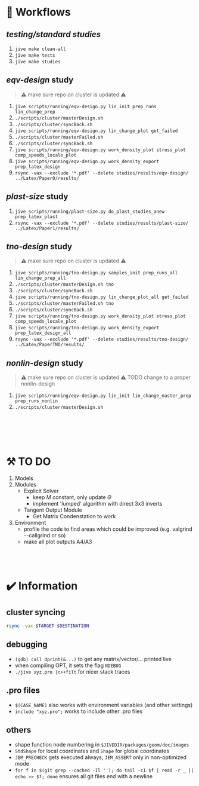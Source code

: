 # :arrows_counterclockwise: Workflows
## *testing/standard studies*
1. `jive make clean-all`
1. `jive make tests`
1. `jive make studies`
## *eqv-design* study
> :warning: make sure repo on cluster is updated :warning:
1. `jive scripts/running/eqv-design.py lin_init prep_runs lin_change_prep`
1. `./scripts/cluster/masterDesign.sh`
1. `./scripts/cluster/syncBack.sh`
1. `jive scripts/running/eqv-design.py lin_change_plot get_failed`
1. `./scripts/cluster/masterFailed.sh`
1. `./scripts/cluster/syncBack.sh`
1. `jive scripts/running/eqv-design.py work_density_plot stress_plot comp_speeds_locale_plot`
1. `jive scripts/running/eqv-design.py work_density_export prep_latex_design`
1. `rsync -vax --exclude '*.pdf' --delete studies/results/eqv-design/ ../Latex/Paper0/results/`
## *plast-size* study
1. `jive scripts/running/plast-size.py do_plast_studies_anew prep_latex_plast`
1. `rsync -vax --exclude '*.pdf' --delete studies/results/plast-size/ ../Latex/Paper1/results/`
## *tno-design* study
> :warning: make sure repo on cluster is updated :warning:
1. `jive scripts/running/tno-design.py samples_init prep_runs_all lin_change_prep_all`
1. `./scripts/cluster/masterDesign.sh tno`
1. `./scripts/cluster/syncBack.sh`
1. `jive scripts/running/tno-design.py lin_change_plot_all get_failed`
1. `./scripts/cluster/masterFailed.sh tno`
1. `./scripts/cluster/syncBack.sh`
1. `jive scripts/running/tno-design.py work_density_plot stress_plot comp_speeds_locale_plot`
1. `jive scripts/running/tno-design.py work_density_export prep_latex_design_all`
1. `rsync -vax --exclude '*.pdf' --delete studies/results/tno-design/ ../Latex/PaperTNO/results/` 
## *nonlin-design* study
> :warning: make sure repo on cluster is updated :warning:
TODO change to a proper nonlin-design
1. `jive scripts/running/eqv-design.py lin_init lin_change_master_prep prep_runs_nonlin`
1. `./scripts/cluster/masterDesign.sh`
<!-- 1. `./scripts/cluster/syncBack.sh` -->
<!-- 1. `jive scripts/running/eqv-design.py lin_change_master_plot get_failed` -->
<!-- 1. `./scripts/cluster/masterFailed.sh` -->
<!-- 1. `./scripts/cluster/syncBack.sh` -->
<!-- 1. `jive scripts/running/eqv-design.py work_density_plot stress_plot comp_speeds_locale_plot` -->
<!-- 1. `jive scripts/running/eqv-design.py work_density_export prep_latex_design` -->
<!-- 1. `rsync -vax --exclude '*.pdf' --delete studies/results/eqv-design/ ../Latex/Paper2/results/` -->
</br></br></br></br>

# :hammer_and_pick: TO DO 
1. Models
1. Modules
    - Explicit Solver
      - keep $M$ constant, only update $\Theta$
      - implement 'lumped' algorithm with direct 3x3 inverts
    - Tangent Output Module
      - Get Matrix Condenstation to work
1. Environment
    - profile the code to find areas which could be improved (e.g. valgrind --callgrind or so)
    - make all plot outputs A4/A3
</br></br></br></br>

# :heavy_check_mark: Information
## cluster syncing
``` bash
rsync -vax $TARGET $DESTINATION
```
## debugging
- `(gdb) call dprint(&...)` to get any matrix/vector/... printed live
- when compiling OPT, it sets the flag `NDEBUG`
- `./jive xyz.pro |c++filt` for nicer stack traces
## .pro files
- `$(CASE_NAME)` also works with environment variables (and other settings)
- `include "xyz.pro";` works to include other .pro files
## others
- shape function node numbering in `$JIVEDIR/packages/geom/doc/images`
- `StdShape` for local coordinates and `Shape` for global coordinates
- `JEM_PRECHECK` gets executed always, `JEM_ASSERT` only in non-optimized mode
- `for f in $(git grep --cached -Il ''); do tail -c1 $f | read -r _ || echo >> $f; done` ensures all git files end with a newline
